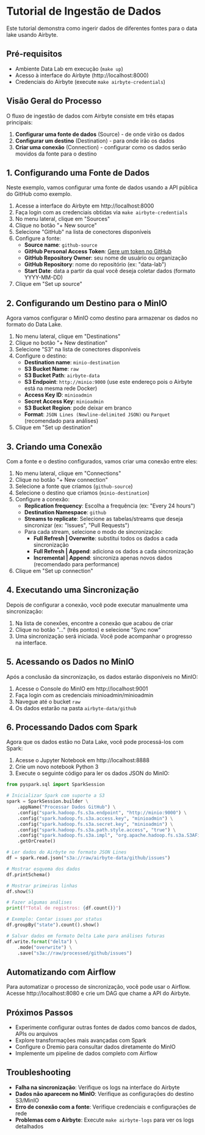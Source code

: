 # Tutorial de Ingestão de Dados

Este tutorial demonstra como ingerir dados de diferentes fontes para o data lake usando Airbyte.

## Pré-requisitos

- Ambiente Data Lab em execução (`make up`)
- Acesso à interface do Airbyte (http://localhost:8000)
- Credenciais do Airbyte (execute `make airbyte-credentials`)

## Visão Geral do Processo

O fluxo de ingestão de dados com Airbyte consiste em três etapas principais:

1. **Configurar uma fonte de dados** (Source) - de onde virão os dados
2. **Configurar um destino** (Destination) - para onde irão os dados
3. **Criar uma conexão** (Connection) - configurar como os dados serão movidos da fonte para o destino

## 1. Configurando uma Fonte de Dados

Neste exemplo, vamos configurar uma fonte de dados usando a API pública do GitHub como exemplo.

1. Acesse a interface do Airbyte em http://localhost:8000
2. Faça login com as credenciais obtidas via `make airbyte-credentials`
3. No menu lateral, clique em "Sources"
4. Clique no botão "+ New source"
5. Selecione "GitHub" na lista de conectores disponíveis
6. Configure a fonte:
   - **Source name**: `github-source`
   - **GitHub Personal Access Token**: [Gere um token no GitHub](https://github.com/settings/tokens)
   - **GitHub Repository Owner**: seu nome de usuário ou organização
   - **GitHub Repository**: nome do repositório (ex: "data-lab")
   - **Start Date**: data a partir da qual você deseja coletar dados (formato YYYY-MM-DD)
7. Clique em "Set up source"

## 2. Configurando um Destino para o MinIO

Agora vamos configurar o MinIO como destino para armazenar os dados no formato do Data Lake.

1. No menu lateral, clique em "Destinations"
2. Clique no botão "+ New destination"
3. Selecione "S3" na lista de conectores disponíveis
4. Configure o destino:
   - **Destination name**: `minio-destination`
   - **S3 Bucket Name**: `raw`
   - **S3 Bucket Path**: `airbyte-data`
   - **S3 Endpoint**: `http://minio:9000` (use este endereço pois o Airbyte está na mesma rede Docker)
   - **Access Key ID**: `minioadmin`
   - **Secret Access Key**: `minioadmin`
   - **S3 Bucket Region**: pode deixar em branco
   - **Format**: `JSON Lines (Newline-delimited JSON)` ou `Parquet` (recomendado para análises)
5. Clique em "Set up destination"

## 3. Criando uma Conexão

Com a fonte e o destino configurados, vamos criar uma conexão entre eles:

1. No menu lateral, clique em "Connections"
2. Clique no botão "+ New connection"
3. Selecione a fonte que criamos (`github-source`)
4. Selecione o destino que criamos (`minio-destination`)
5. Configure a conexão:
   - **Replication frequency**: Escolha a frequência (ex: "Every 24 hours")
   - **Destination Namespace**: `github`
   - **Streams to replicate**: Selecione as tabelas/streams que deseja sincronizar (ex: "Issues", "Pull Requests")
   - Para cada stream, selecione o modo de sincronização:
     - **Full Refresh | Overwrite**: substitui todos os dados a cada sincronização
     - **Full Refresh | Append**: adiciona os dados a cada sincronização
     - **Incremental | Append**: sincroniza apenas novos dados (recomendado para performance)
6. Clique em "Set up connection"

## 4. Executando uma Sincronização

Depois de configurar a conexão, você pode executar manualmente uma sincronização:

1. Na lista de conexões, encontre a conexão que acabou de criar
2. Clique no botão "..." (três pontos) e selecione "Sync now"
3. Uma sincronização será iniciada. Você pode acompanhar o progresso na interface.

## 5. Acessando os Dados no MinIO

Após a conclusão da sincronização, os dados estarão disponíveis no MinIO:

1. Acesse o Console do MinIO em http://localhost:9001
2. Faça login com as credenciais minioadmin/minioadmin
3. Navegue até o bucket `raw`
4. Os dados estarão na pasta `airbyte-data/github`

## 6. Processando Dados com Spark

Agora que os dados estão no Data Lake, você pode processá-los com Spark:

1. Acesse o Jupyter Notebook em http://localhost:8888
2. Crie um novo notebook Python 3
3. Execute o seguinte código para ler os dados JSON do MinIO:

```python
from pyspark.sql import SparkSession

# Inicializar Spark com suporte a S3
spark = SparkSession.builder \
    .appName("Processar Dados GitHub") \
    .config("spark.hadoop.fs.s3a.endpoint", "http://minio:9000") \
    .config("spark.hadoop.fs.s3a.access.key", "minioadmin") \
    .config("spark.hadoop.fs.s3a.secret.key", "minioadmin") \
    .config("spark.hadoop.fs.s3a.path.style.access", "true") \
    .config("spark.hadoop.fs.s3a.impl", "org.apache.hadoop.fs.s3a.S3AFileSystem") \
    .getOrCreate()

# Ler dados do Airbyte no formato JSON Lines
df = spark.read.json("s3a://raw/airbyte-data/github/issues")

# Mostrar esquema dos dados
df.printSchema()

# Mostrar primeiras linhas
df.show(5)

# Fazer algumas análises
print(f"Total de registros: {df.count()}")

# Exemplo: Contar issues por status
df.groupBy("state").count().show()

# Salvar dados em formato Delta Lake para análises futuras
df.write.format("delta") \
    .mode("overwrite") \
    .save("s3a://raw/processed/github/issues")
```

## Automatizando com Airflow

Para automatizar o processo de sincronização, você pode usar o Airflow. Acesse http://localhost:8080 e crie um DAG que chame a API do Airbyte.

## Próximos Passos

- Experimente configurar outras fontes de dados como bancos de dados, APIs ou arquivos
- Explore transformações mais avançadas com Spark
- Configure o Dremio para consultar dados diretamente do MinIO
- Implemente um pipeline de dados completo com Airflow

## Troubleshooting

- **Falha na sincronização**: Verifique os logs na interface do Airbyte
- **Dados não aparecem no MinIO**: Verifique as configurações do destino S3/MinIO
- **Erro de conexão com a fonte**: Verifique credenciais e configurações de rede
- **Problemas com o Airbyte**: Execute `make airbyte-logs` para ver os logs detalhados
